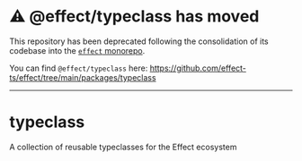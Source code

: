 # ⚠️ @effect/typeclass has moved

This repository has been deprecated following the consolidation of its codebase into the [`effect` monorepo](https://github.com/Effect-TS/effect).

You can find `@effect/typeclass` here: https://github.com/effect-ts/effect/tree/main/packages/typeclass

---

# typeclass
A collection of reusable typeclasses for the Effect ecosystem
